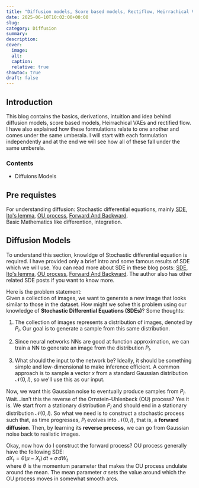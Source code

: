 ```yaml
---
title: "Diffusion models, Score based models, Rectiflow, Heirrachical VAEs: Basics and a unified View"
date: 2025-06-10T10:02:00+00:00
slug: 
category: Diffusion
summary:
description:
cover:
  image: 
  alt:
  caption:
  relative: true
showtoc: true
draft: false
---
```


## Introduction

This blog contains the basics, derivations, intuition and idea behind diffusion models, score based models, Heirrachical VAEs and rectified flow. I have also explained how these formulations relate to one another and comes under the same umberala. I will start with each formulation independently and at the end we will see how all of these fall under the same umberela. 

### Contents
- Diffuions Models

## Pre requistes   
For understanding diffusion: Stochastic differential equations, mainly [SDE](https://ludwigwinkler.github.io/blog/SDE/), [Ito's lemma](https://ludwigwinkler.github.io/blog/ItosLemma/), [OU process](https://ludwigwinkler.github.io/blog/SolvingSDEs/), [Forward And Backward](https://ludwigwinkler.github.io/blog/Kramers/).    
Basic Mathematics like differention, integration.   

## Diffusion Models

To understand this section, knowldge of Stochastic differential equation is required. I have provided only a brief intro and some famous results of SDE which we will use. You can read more about SDE in these blog posts: [SDE](https://ludwigwinkler.github.io/blog/SDE/), [Ito's lemma](https://ludwigwinkler.github.io/blog/ItosLemma/), [OU process](https://ludwigwinkler.github.io/blog/SolvingSDEs/), [Forward And Backward](https://ludwigwinkler.github.io/blog/Kramers/). The author also has other related SDE posts if you want to know more.

Here is the problem statement:  
Given a collection of images, we want to generate a new image that looks similar to those in the dataset. How might we solve this problem using our knowledge of **Stochastic Differential Equations (SDEs)**? Some thoughts:

1. The collection of images represents a distribution of images, denoted by $P_I$. Our goal is to generate a sample from this same distribution.

2. Since neural networks NNs are good at function approximation, we can train a NN to generate an image from the distribution $P_I$.

3. What should the input to the network be? Ideally, it should be something simple and low-dimensional to make inference efficient. A common approach is to sample a vector $x$ from a standard Gaussian distribution $\mathcal{N}(0, I)$, so we'll use this as our input.

Now, we want this Gaussian noise to eventually produce samples from $P_I$. Wait...isn’t this the reverse of the Ornstein–Uhlenbeck (OU) process? Yes it is. We start from a stationary distribution $P_I$ and should end in a stationary distribution $\mathcal{N}(0, I)$.
So what we need is to construct a stochastic process such that, as time progresses, $P_I$ evolves into $\mathcal{N}(0, I)$, that is, a **forward diffusion**. Then, by learning its **reverse process**, we can go from Gaussian noise back to realistic images.

Okay, now how do I construct the forward process? OU process generally have the following SDE:   
$dX_t = \theta (\mu - X_t)\,dt + \sigma\,dW_t$   
where $\theta$ is the momentum parameter that makes the OU process undulate around the mean. The mean parameter $\sigma$ sets the value around which the OU process moves in somewhat smooth arcs.


